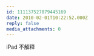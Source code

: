 ```yaml
---
id: 111137527879445169
date: 2010-02-01T10:22:52.000Z
reply: false
media_attachments: 0
---
```


iPad 不解释

